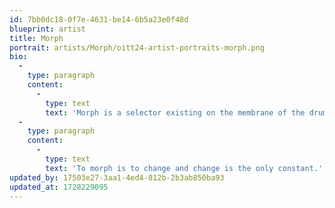 ```yaml
---
id: 7bb0dc18-0f7e-4631-be14-6b5a23e0f48d
blueprint: artist
title: Morph
portrait: artists/Morph/oitt24-artist-portraits-morph.png
bio:
  -
    type: paragraph
    content:
      -
        type: text
        text: 'Morph is a selector existing on the membrane of the drum that connects possible futures to ancient pasts. Shifting from club bangers to textural psychedelic left field explorations at any and all energy levels his sets are somatic celebrations of amphibious rhythm inspired by the Pacific Northwest biomes around his home base in Portland, Oregon. The stone at the center of dance music is the trance state, and Morph often invokes the trickster via risk taking tracks to re-engage your awareness in the service of this goal. Recent forays into the downtempo ecosystems have elicited an epigenetic shift marked by the appearance of a new iteration of productions and mixes. This amoebic behaviour may require a new species classification.'
  -
    type: paragraph
    content:
      -
        type: text
        text: 'To morph is to change and change is the only constant.'
updated_by: 17503e27-3aa1-4ed4-812b-2b3ab850ba93
updated_at: 1728229095
---
```

